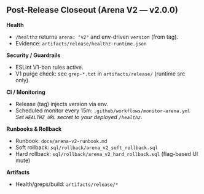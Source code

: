 ## Post-Release Closeout (Arena V2 — v2.0.0)

**Health**
- `/healthz` returns `arena: "v2"` and env-driven `version` (from tag).  
- Evidence: `artifacts/release/healthz-runtime.json`

**Security / Guardrails**
- ESLint V1-ban rules active.
- V1 purge check: see `grep-*.txt` in `artifacts/release/` (runtime src only).

**CI / Monitoring**
- Release (tag) injects version via env.
- Scheduled monitor every 15m: `.github/workflows/monitor-arena.yml`  
  _Set `HEALTHZ_URL` secret to your deployed `/healthz`._

**Runbooks & Rollback**
- Runbook: `docs/arena-v2-runbook.md`
- Soft rollback: `sql/rollback/arena_v2_soft_rollback.sql`
- Hard rollback: `sql/rollback/arena_v2_hard_rollback.sql` (flag-based UI mute)

**Artifacts**
- Health/greps/build: `artifacts/release/*`